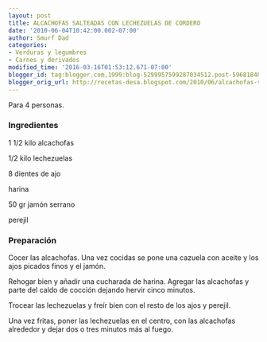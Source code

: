 ```yaml
---
layout: post
title: ALCACHOFAS SALTEADAS CON LECHEZUELAS DE CORDERO
date: '2010-06-04T10:42:00.002-07:00'
author: Smurf Dad
categories:
- Verduras y legumbres
- Carnes y derivados
modified_time: '2016-03-16T01:53:12.671-07:00'
blogger_id: tag:blogger.com,1999:blog-5299957599287034512.post-5968184019835296381
blogger_orig_url: http://recetas-desa.blogspot.com/2010/06/alcachofas-salteadas-con-lechezuelas-de.html
---
```


Para 4 personas.

<h3>Ingredientes</h3>
1 1/2 kilo alcachofas

1/2 kilo lechezuelas

8 dientes de ajo

harina

50 gr jamón serrano

perejil



<h3>Preparación</h3>
Cocer las alcachofas. Una vez cocidas se pone una cazuela con aceite y los ajos picados finos y el jamón.

Rehogar bien y añadir una cucharada de harina. Agregar las alcachofas y parte del caldo de cocción dejando hervir cinco minutos.

Trocear las lechezuelas y freír bien con el resto de los ajos y perejil.

Una vez fritas, poner las lechezuelas en el centro, con las alcachofas alrededor y dejar dos o tres minutos más al fuego.